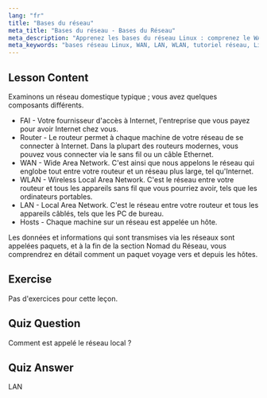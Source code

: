 ```yaml
---
lang: "fr"
title: "Bases du réseau"
meta_title: "Bases du réseau - Bases du Réseau"
meta_description: "Apprenez les bases du réseau Linux : comprenez le WAN, le LAN, le WLAN, les routeurs et les hôtes. Commencez votre parcours de mise en réseau avec ce guide pour débutants !"
meta_keywords: "bases réseau Linux, WAN, LAN, WLAN, tutoriel réseau, Linux débutant, guide de mise en réseau, concepts Linux"
---
```


## Lesson Content

Examinons un réseau domestique typique ; vous avez quelques composants différents.

- FAI - Votre fournisseur d'accès à Internet, l'entreprise que vous payez pour avoir Internet chez vous.
- Router - Le routeur permet à chaque machine de votre réseau de se connecter à Internet. Dans la plupart des routeurs modernes, vous pouvez vous connecter via le sans fil ou un câble Ethernet.
- WAN - Wide Area Network. C'est ainsi que nous appelons le réseau qui englobe tout entre votre routeur et un réseau plus large, tel qu'Internet.
- WLAN - Wireless Local Area Network. C'est le réseau entre votre routeur et tous les appareils sans fil que vous pourriez avoir, tels que les ordinateurs portables.
- LAN - Local Area Network. C'est le réseau entre votre routeur et tous les appareils câblés, tels que les PC de bureau.
- Hosts - Chaque machine sur un réseau est appelée un hôte.

Les données et informations qui sont transmises via les réseaux sont appelées paquets, et à la fin de la section Nomad du Réseau, vous comprendrez en détail comment un paquet voyage vers et depuis les hôtes.

## Exercise

Pas d'exercices pour cette leçon.

## Quiz Question

Comment est appelé le réseau local ?

## Quiz Answer

LAN
